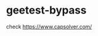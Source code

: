 # geetest-bypass
check https://www.capsolver.com/ 





















                                                                    